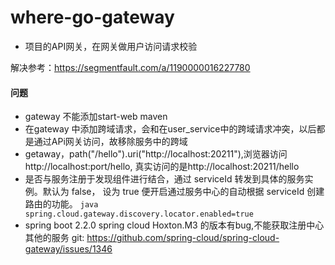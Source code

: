 # where-go-gateway
- 项目的API网关，在网关做用户访问请求校验

解决参考：https://segmentfault.com/a/1190000016227780
#### 问题
- gateway 不能添加start-web maven 
-  在gateway 中添加跨域请求，会和在user_service中的跨域请求冲突，以后都是通过APi网关访问，故移除服务中的跨域
-  getaway，path("/hello").uri("http://localhost:20211"),浏览器访问http://localhost:port/hello,
        真实访问的是http://localhost:20211/hello
- 是否与服务注册于发现组件进行结合，通过 serviceId 转发到具体的服务实例。默认为 false，
     设为 true 便开启通过服务中心的自动根据 serviceId 创建路由的功能。
     ```java spring.cloud.gateway.discovery.locator.enabled=true```
- spring boot 2.2.0 spring cloud Hoxton.M3 的版本有bug,不能获取注册中心其他的服务
git:  https://github.com/spring-cloud/spring-cloud-gateway/issues/1346
